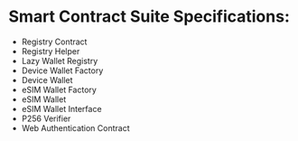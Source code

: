 # Smart Contract Suite Specifications:

- Registry Contract
- Registry Helper
- Lazy Wallet Registry
- Device Wallet Factory
- Device Wallet
- eSIM Wallet Factory
- eSIM Wallet
- eSIM Wallet Interface
- P256 Verifier
- Web Authentication Contract
